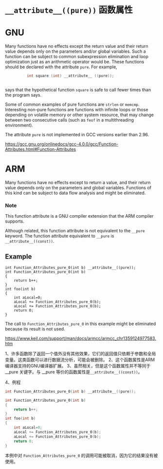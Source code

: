 # `__attribute__((pure))` 函数属性
# GNU

Many functions have no effects except the return value and their return value depends only on the parameters and/or global variables.  Such a function can be subject to common subexpression elimination and loop optimization just as an arithmetic operator would be.  These functions should be declared with the attribute `pure`.  For example,      

```c
          int square (int) __attribute__ ((pure));
      
```

says that the hypothetical function `square` is safe to call fewer times than the program says.      

Some of common examples of pure functions are `strlen` or `memcmp`.  Interesting non-pure functions are functions with infinite loops or those depending on volatile memory or other system resource, that may change between two consecutive calls (such as `feof` in a multithreading environment).      

The attribute `pure` is not implemented in GCC versions earlier than 2.96.      

https://gcc.gnu.org/onlinedocs/gcc-4.0.0/gcc/Function-Attributes.html#Function-Attributes

# ARM

Many functions have no effects except to return a value, and their return value depends     only on the parameters and global variables. Functions of this kind can be subject to data flow     analysis and might be eliminated.

### Note

This function attribute is a GNU compiler extension that the ARM compiler supports.

Although related, this function attribute is not          equivalent to the `__pure` keyword. The function attribute equivalent to            `__pure` is `__attribute__((const))`.

## Example

```
int Function_Attributes_pure_0(int b) __attribute__((pure));
int Function_Attributes_pure_0(int b)
{
    return b++;
}
int foo(int b)
{
    int aLocal=0;
    aLocal += Function_Attributes_pure_0(b);
    aLocal += Function_Attributes_pure_0(b);
    return 0;
}
```

The call to `Function_Attributes_pure_0` in this example might be eliminated because its result is not used.

https://www.keil.com/support/man/docs/armcc/armcc_chr1359124977583.htm

1、许多函数除了返回一个值外没有其他效果，它们的返回值只依赖于参数和全局变量。这类函数可以进行数据流分析，可能会被删除。
2、这个函数属性是ARM编译器支持的GNU编译器扩展。
3、虽然相关，但是这个函数属性并不等同于 __pure 关键字。与 __pure 等价的函数属性是`__attribute__((const))`。

4、例程

```c
int Function_Attributes_pure_0(int b) __attribute__((pure));

int Function_Attributes_pure_0(int b)
{
    return b++;
}
int foo(int b)
{
    int aLocal=0;
    aLocal += Function_Attributes_pure_0(b);
    aLocal += Function_Attributes_pure_0(b);
    return 0;
}
```
本例中对 `Function_Attributes_pure_0` 的调用可能被取消，因为它的结果没有被使用。
